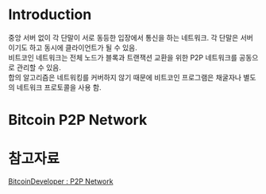 # Introduction

중앙 서버 없이 각 단말이 서로 동등한 입장에서 통신을 하는 네트워크. 각 단말은 서버이기도 하고 동시에 클라이언트가 될 수 있음.<br/>
비트코인 네트워크는 전체 노드가 블록과 트랜잭션 교환을 위한 P2P 네트워크를 공동으로 관리할 수 있음.<br/>
합의 알고리즘은 네트워킹를 커버하지 않기 때문에 비트코인 프로그램은 채굴자나 별도의 네트워크 프로토콜을 사용 함.

# Bitcoin P2P Network



# 참고자료

[BitcoinDeveloper : P2P Network](https://developer.bitcoin.org/devguide/p2p_network.html)
